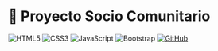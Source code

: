 # 🧮 Proyecto Socio Comunitario

![HTML5](https://img.shields.io/badge/HTML5-E34F26?style=for-the-badge&logo=html5&logoColor=white)
![CSS3](https://img.shields.io/badge/CSS3-1572B6?style=for-the-badge&logo=css3&logoColor=white)
![JavaScript](https://img.shields.io/badge/JavaScript-F7DF1E?style=for-the-badge&logo=javascript&logoColor=black) ![Bootstrap](https://img.shields.io/badge/Bootstrap-7952B3?style=for-the-badge&logo=bootstrap&logoColor=white) [![GitHub](https://img.shields.io/badge/GitHub-Jonaaxsic-121011?style=for-the-badge&logo=github&logoColor=white)](https://github.com/Jonaaxsic)
